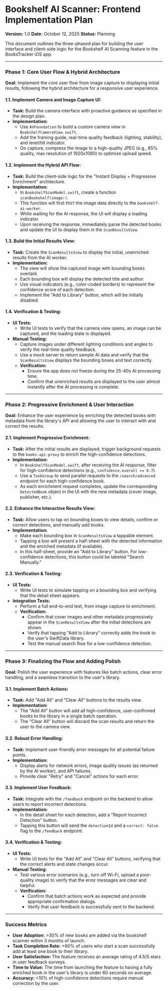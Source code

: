 # Bookshelf AI Scanner: Frontend Implementation Plan

**Version:** 1.0
**Date:** October 12, 2025
**Status:** Planning

This document outlines the three-phased plan for building the user interface and client-side logic for the Bookshelf AI Scanning feature in the BooksTracker iOS app.

---

### **Phase 1: Core User Flow & Hybrid Architecture**

**Goal:** Implement the core user flow from image capture to displaying initial results, following the hybrid architecture for a responsive user experience.

#### **1.1. Implement Camera and Image Capture UI:**
- **Task:** Build the camera interface with proactive guidance as specified in the design plan.
- **Implementation:**
    - Use `AVFoundation` to build a custom camera view in `BookshelfCameraView.swift`.
    - Add the framing guide, real-time quality feedback (lighting, stability), and level/tilt indicator.
    - On capture, compress the image to a high-quality JPEG (e.g., 85% quality, max resolution of 1920x1080) to optimize upload speed.

#### **1.2. Implement the Hybrid API Flow:**
- **Task:** Build the client-side logic for the "Instant Display + Progressive Enrichment" architecture.
- **Implementation:**
    - In `BookshelfScanModel.swift`, create a function `scanBookshelf(image:)`.
    - This function will first `POST` the image data directly to the `bookshelf-ai-worker`.
    - While waiting for the AI response, the UI will display a loading indicator.
    - Upon receiving the response, immediately parse the detected books and update the UI to display them in the `ScanResultsView`.

#### **1.3. Build the Initial Results View:**
- **Task:** Create the `ScanResultsView` to display the initial, unenriched results from the AI worker.
- **Implementation:**
    - The view will show the captured image with bounding boxes overlaid.
    - Each bounding box will display the detected title and author.
    - Use visual indicators (e.g., color-coded borders) to represent the confidence score of each detection.
    - Implement the "Add to Library" button, which will be initially disabled.

#### **1.4. Verification & Testing:**
- **UI Tests:**
    - Write UI tests to verify that the camera view opens, an image can be captured, and the loading state is displayed.
- **Manual Testing:**
    - Capture images under different lighting conditions and angles to verify the real-time quality feedback.
    - Use a mock server to return sample AI data and verify that the `ScanResultsView` displays the bounding boxes and text correctly.
    - **Verification:**
        - Ensure the app does not freeze during the 25-40s AI processing time.
        - Confirm that unenriched results are displayed to the user almost instantly after the AI processing is complete.

---

### **Phase 2: Progressive Enrichment & User Interaction**

**Goal:** Enhance the user experience by enriching the detected books with metadata from the library's API and allowing the user to interact with and correct the results.

#### **2.1. Implement Progressive Enrichment:**
- **Task:** After the initial results are displayed, trigger background requests to the `books-api-proxy` to enrich the high-confidence detections.
- **Implementation:**
    - In `BookshelfScanModel.swift`, after receiving the AI response, filter for high-confidence detections (e.g., `confidence.overall >= 0.7`).
    - Use a `TaskGroup` to send parallel requests to the `/search/advanced` endpoint for each high-confidence book.
    - As each enrichment request completes, update the corresponding `DetectedBook` object in the UI with the new metadata (cover image, publisher, etc.).

#### **2.2. Enhance the Interactive Results View:**
- **Task:** Allow users to tap on bounding boxes to view details, confirm or correct detections, and manually add books.
- **Implementation:**
    - Make each bounding box in `ScanResultsView` a tappable element.
    - Tapping a box will present a half-sheet with the detected information and the enriched metadata (if available).
    - In this half-sheet, provide an "Add to Library" button. For low-confidence detections, this button could be labeled "Search Manually."

#### **2.3. Verification & Testing:**
- **UI Tests:**
    - Write UI tests to simulate tapping on a bounding box and verifying that the detail sheet appears.
- **Integration Tests:**
    - Perform a full end-to-end test, from image capture to enrichment.
    - **Verification:**
        - Confirm that cover images and other metadata progressively appear in the `ScanResultsView` after the initial detections are shown.
        - Verify that tapping "Add to Library" correctly adds the book to the user's SwiftData library.
        - Test the manual search flow for a low-confidence detection.

---

### **Phase 3: Finalizing the Flow and Adding Polish**

**Goal:** Polish the user experience with features like batch actions, clear error handling, and a seamless transition to the user's library.

#### **3.1. Implement Batch Actions:**
- **Task:** Add "Add All" and "Clear All" buttons to the results view.
- **Implementation:**
    - The "Add All" button will add all high-confidence, user-confirmed books to the library in a single batch operation.
    - The "Clear All" button will discard the scan results and return the user to the camera view.

#### **3.2. Robust Error Handling:**
- **Task:** Implement user-friendly error messages for all potential failure points.
- **Implementation:**
    - Display alerts for network errors, image quality issues (as returned by the AI worker), and API failures.
    - Provide clear "Retry" and "Cancel" actions for each error.

#### **3.3. Implement User Feedback:**
- **Task:** Integrate with the `/feedback` endpoint on the backend to allow users to report incorrect detections.
- **Implementation:**
    - In the detail sheet for each detection, add a "Report Incorrect Detection" button.
    - Tapping this button will send the `detectionId` and a `correct: false` flag to the `/feedback` endpoint.

#### **3.4. Verification & Testing:**
- **UI Tests:**
    - Write UI tests for the "Add All" and "Clear All" buttons, verifying that the correct alerts and state changes occur.
- **Manual Testing:**
    - Test various error scenarios (e.g., turn off Wi-Fi, upload a poor-quality image) to verify that the error messages are clear and helpful.
    - **Verification:**
        - Confirm that batch actions work as expected and provide appropriate confirmation dialogs.
        - Verify that user feedback is successfully sent to the backend.

---

### **Success Metrics**

* **User Adoption:** >30% of new books are added via the bookshelf scanner within 3 months of launch.
* **Task Completion Rate:** >90% of users who start a scan successfully add at least one book to their library.
* **User Satisfaction:** The feature receives an average rating of 4.5/5 stars in user feedback surveys.
* **Time to Value:** The time from launching the feature to having a fully enriched book in the user's library is under 60 seconds on average.
* **Accuracy:** <10% of high-confidence detections require manual correction by the user.